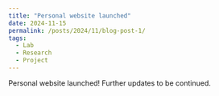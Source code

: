 ```yaml
---
title: "Personal website launched"
date: 2024-11-15
permalink: /posts/2024/11/blog-post-1/
tags:
  - Lab
  - Research
  - Project
---
```


Personal website launched! Further updates to be continued.
